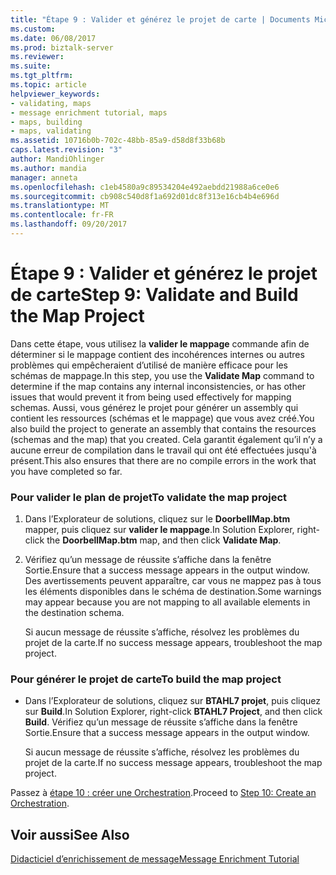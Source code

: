 ```yaml
---
title: "Étape 9 : Valider et générez le projet de carte | Documents Microsoft"
ms.custom: 
ms.date: 06/08/2017
ms.prod: biztalk-server
ms.reviewer: 
ms.suite: 
ms.tgt_pltfrm: 
ms.topic: article
helpviewer_keywords:
- validating, maps
- message enrichment tutorial, maps
- maps, building
- maps, validating
ms.assetid: 10716b0b-702c-48bb-85a9-d58d8f33b68b
caps.latest.revision: "3"
author: MandiOhlinger
ms.author: mandia
manager: anneta
ms.openlocfilehash: c1eb4580a9c89534204e492aebdd21988a6ce0e6
ms.sourcegitcommit: cb908c540d8f1a692d01dc8f313e16cb4b4e696d
ms.translationtype: MT
ms.contentlocale: fr-FR
ms.lasthandoff: 09/20/2017
---
```

# <a name="step-9-validate-and-build-the-map-project"></a><span data-ttu-id="88ade-102">Étape 9 : Valider et générez le projet de carte</span><span class="sxs-lookup"><span data-stu-id="88ade-102">Step 9: Validate and Build the Map Project</span></span>
<span data-ttu-id="88ade-103">Dans cette étape, vous utilisez la **valider le mappage** commande afin de déterminer si le mappage contient des incohérences internes ou autres problèmes qui empêcheraient d’utilisé de manière efficace pour les schémas de mappage.</span><span class="sxs-lookup"><span data-stu-id="88ade-103">In this step, you use the **Validate Map** command to determine if the map contains any internal inconsistencies, or has other issues that would prevent it from being used effectively for mapping schemas.</span></span> <span data-ttu-id="88ade-104">Aussi, vous générez le projet pour générer un assembly qui contient les ressources (schémas et le mappage) que vous avez créé.</span><span class="sxs-lookup"><span data-stu-id="88ade-104">You also build the project to generate an assembly that contains the resources (schemas and the map) that you created.</span></span> <span data-ttu-id="88ade-105">Cela garantit également qu’il n’y a aucune erreur de compilation dans le travail qui ont été effectuées jusqu'à présent.</span><span class="sxs-lookup"><span data-stu-id="88ade-105">This also ensures that there are no compile errors in the work that you have completed so far.</span></span>  
  
### <a name="to-validate-the-map-project"></a><span data-ttu-id="88ade-106">Pour valider le plan de projet</span><span class="sxs-lookup"><span data-stu-id="88ade-106">To validate the map project</span></span>  
  
1.  <span data-ttu-id="88ade-107">Dans l’Explorateur de solutions, cliquez sur le **DoorbellMap.btm** mapper, puis cliquez sur **valider le mappage**.</span><span class="sxs-lookup"><span data-stu-id="88ade-107">In Solution Explorer, right-click the **DoorbellMap.btm** map, and then click **Validate Map**.</span></span>  
  
2.  <span data-ttu-id="88ade-108">Vérifiez qu’un message de réussite s’affiche dans la fenêtre Sortie.</span><span class="sxs-lookup"><span data-stu-id="88ade-108">Ensure that a success message appears in the output window.</span></span> <span data-ttu-id="88ade-109">Des avertissements peuvent apparaître, car vous ne mappez pas à tous les éléments disponibles dans le schéma de destination.</span><span class="sxs-lookup"><span data-stu-id="88ade-109">Some warnings may appear because you are not mapping to all available elements in the destination schema.</span></span>  
  
     <span data-ttu-id="88ade-110">Si aucun message de réussite s’affiche, résolvez les problèmes du projet de la carte.</span><span class="sxs-lookup"><span data-stu-id="88ade-110">If no success message appears, troubleshoot the map project.</span></span>  
  
### <a name="to-build-the-map-project"></a><span data-ttu-id="88ade-111">Pour générer le projet de carte</span><span class="sxs-lookup"><span data-stu-id="88ade-111">To build the map project</span></span>  
  
-   <span data-ttu-id="88ade-112">Dans l’Explorateur de solutions, cliquez sur **BTAHL7 projet**, puis cliquez sur **Build**.</span><span class="sxs-lookup"><span data-stu-id="88ade-112">In Solution Explorer, right-click **BTAHL7 Project**, and then click **Build**.</span></span> <span data-ttu-id="88ade-113">Vérifiez qu’un message de réussite s’affiche dans la fenêtre Sortie.</span><span class="sxs-lookup"><span data-stu-id="88ade-113">Ensure that a success message appears in the output window.</span></span>  
  
     <span data-ttu-id="88ade-114">Si aucun message de réussite s’affiche, résolvez les problèmes du projet de la carte.</span><span class="sxs-lookup"><span data-stu-id="88ade-114">If no success message appears, troubleshoot the map project.</span></span>  
  
 <span data-ttu-id="88ade-115">Passez à [étape 10 : créer une Orchestration](../../adapters-and-accelerators/accelerator-hl7/step-10-create-an-orchestration.md).</span><span class="sxs-lookup"><span data-stu-id="88ade-115">Proceed to [Step 10: Create an Orchestration](../../adapters-and-accelerators/accelerator-hl7/step-10-create-an-orchestration.md).</span></span>  
  
## <a name="see-also"></a><span data-ttu-id="88ade-116">Voir aussi</span><span class="sxs-lookup"><span data-stu-id="88ade-116">See Also</span></span>  
 [<span data-ttu-id="88ade-117">Didacticiel d’enrichissement de message</span><span class="sxs-lookup"><span data-stu-id="88ade-117">Message Enrichment Tutorial</span></span>](../../adapters-and-accelerators/accelerator-hl7/message-enrichment-tutorial.md)